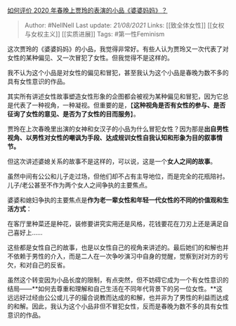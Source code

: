 [如何评价 2020 年春晚上贾玲的表演的小品《婆婆妈妈》？](https://www.zhihu.com/question/367643128/answer/985709708)


> Author: #NellNell 
Last update: *21/08/2021* 
Links: [[致全体女性]] [[女权与女权主义]] [[实质进展]]
Tags: #第一性Feminism 

  

这次贾玲的《婆婆妈妈》的小品，我觉得非常好。有些人认为贾玲又一次代表了对女性的某种偏见、又一次冒犯了女性。但我觉得不是这样的。

我不认为这个小品是对女性的偏见和冒犯，甚至我认为这个小品是春晚为数不多的具有女性意识的作品。

其实所有讲述女性故事塑造女性形象的企图都会被视为某种偏见和冒犯，因为它总是代表了一种视角，一种凝视。但重要的是，【**这种视角是否有女性的参与、是否征询了女性的意见、是否为了女性的目而服务**】。

贾玲在上次春晚里出演的女神和女汉子的小品为什么冒犯女性？因为那是**出自男性视角、以男性对女性的嘲讽为手段、达成规训女性自我认知和形象为目的叙事情节。**

但这次讲述婆媳关系的故事不是这样的，可以说，这是一个**女人之间的故事**。

虽然中间有公公和儿子走过场，但他们却不占有主导地位，而是完全的花瓶陪衬。儿子/老公甚至不作为两个女人之间争执的主要焦点。

婆婆和媳妇争执的主要焦点是**作为老一辈女性和年轻一代女性的不同的价值观和生活方式**：

在客厅里种菜还是种花，装修要讲究实用还是风格，花钱要花在刀刃上还是满足自己喜好上……

这些都是女性自己的故事，也是以女性自己的视角来讲述的。最后她们的和解也并不依赖于男性的介入，而是二人在一次争吵演习中自身的觉醒，觉察到对对方的亏欠，和对自己的反省。

虽然这个转变因为小品长度的限制，有点突然，但不妨碍它成为一个有女性意识的结局——**如何去尊重和理解和自己生活在不同年代背景下的另一位女性。**这远远好过经由公公或儿子的撮合说教而达成的和解，也并非为了男性的利益而达成的和解。因此，我认为这个小品非但不冒犯女性，反而是春晚为数不多的具有女性意识的作品。
